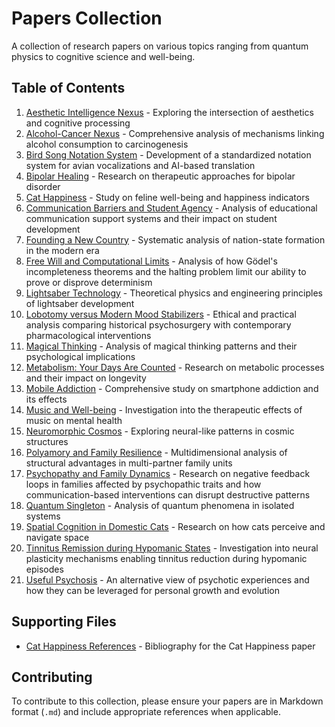 # Papers Collection

A collection of research papers on various topics ranging from quantum physics to cognitive science and well-being.

## Table of Contents

1. [Aesthetic Intelligence Nexus](aesthetic_intelligence_nexus.md) - Exploring the intersection of aesthetics and cognitive processing
2. [Alcohol-Cancer Nexus](alcohol_cancer_connection.md) - Comprehensive analysis of mechanisms linking alcohol consumption to carcinogenesis
3. [Bird Song Notation System](bird_song_notation_system.md) - Development of a standardized notation system for avian vocalizations and AI-based translation
4. [Bipolar Healing](bipolar_healing.md) - Research on therapeutic approaches for bipolar disorder
5. [Cat Happiness](cat_happiness.md) - Study on feline well-being and happiness indicators
6. [Communication Barriers and Student Agency](communication_barriers_education.md) - Analysis of educational communication support systems and their impact on student development
7. [Founding a New Country](founding_new_country.md) - Systematic analysis of nation-state formation in the modern era
8. [Free Will and Computational Limits](free_will_computational_limits.md) - Analysis of how Gödel's incompleteness theorems and the halting problem limit our ability to prove or disprove determinism
9. [Lightsaber Technology](lightsaber_technology.md) - Theoretical physics and engineering principles of lightsaber development
10. [Lobotomy versus Modern Mood Stabilizers](lobotomy_vs_mood_stabilizers.md) - Ethical and practical analysis comparing historical psychosurgery with contemporary pharmacological interventions
11. [Magical Thinking](magical_thinking.md) - Analysis of magical thinking patterns and their psychological implications
12. [Metabolism: Your Days Are Counted](metabolism-your_days_are_counted.md) - Research on metabolic processes and their impact on longevity
13. [Mobile Addiction](mobile_addiction.md) - Comprehensive study on smartphone addiction and its effects
14. [Music and Well-being](music_well_being.md) - Investigation into the therapeutic effects of music on mental health
15. [Neuromorphic Cosmos](neuromorphic_cosmos.md) - Exploring neural-like patterns in cosmic structures
16. [Polyamory and Family Resilience](polyamory_family_resilience.md) - Multidimensional analysis of structural advantages in multi-partner family units
17. [Psychopathy and Family Dynamics](psychopathy_family_dynamics.md) - Research on negative feedback loops in families affected by psychopathic traits and how communication-based interventions can disrupt destructive patterns
18. [Quantum Singleton](quantum_singleton.md) - Analysis of quantum phenomena in isolated systems
19. [Spatial Cognition in Domestic Cats](spatial_cognition-domestic_cats.md) - Research on how cats perceive and navigate space
20. [Tinnitus Remission during Hypomanic States](tinnitus_remission_in_hypomania.md) - Investigation into neural plasticity mechanisms enabling tinnitus reduction during hypomanic episodes
21. [Useful Psychosis](useful_psychosis.md) - An alternative view of psychotic experiences and how they can be leveraged for personal growth and evolution

## Supporting Files

- [Cat Happiness References](cat_happiness-references.bib) - Bibliography for the Cat Happiness paper

## Contributing

To contribute to this collection, please ensure your papers are in Markdown format (`.md`) and include appropriate references when applicable.
